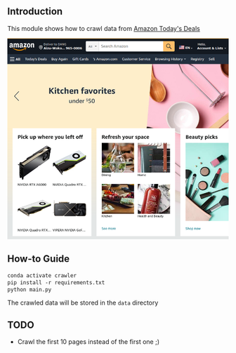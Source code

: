 ## Introduction
This module shows how to crawl data from [Amazon Today's Deals](https://www.amazon.com/gp/goldbox)

![Amazon Today's Deals](imgs/deals.png)

## How-to Guide
```shell
conda activate crawler
pip install -r requirements.txt
python main.py
```
The crawled data will be stored in the `data` directory

## TODO
- Crawl the first 10 pages instead of the first one ;)

